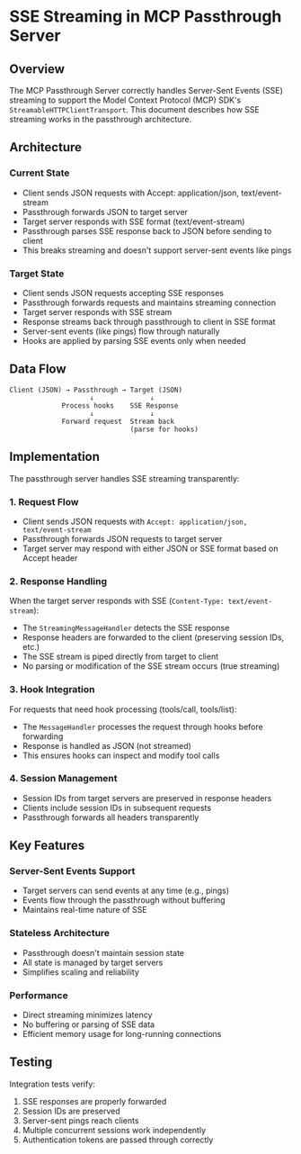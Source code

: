 # SSE Streaming in MCP Passthrough Server

## Overview

The MCP Passthrough Server correctly handles Server-Sent Events (SSE) streaming to support the Model Context Protocol (MCP) SDK's `StreamableHTTPClientTransport`. This document describes how SSE streaming works in the passthrough architecture.

## Architecture

### Current State
- Client sends JSON requests with Accept: application/json, text/event-stream
- Passthrough forwards JSON to target server
- Target server responds with SSE format (text/event-stream)
- Passthrough parses SSE response back to JSON before sending to client
- This breaks streaming and doesn't support server-sent events like pings

### Target State
- Client sends JSON requests accepting SSE responses
- Passthrough forwards requests and maintains streaming connection
- Target server responds with SSE stream
- Response streams back through passthrough to client in SSE format
- Server-sent events (like pings) flow through naturally
- Hooks are applied by parsing SSE events only when needed

## Data Flow

```
Client (JSON) → Passthrough → Target (JSON)
                    ↓              ↓
             Process hooks    SSE Response
                    ↓              ↓
             Forward request  Stream back
                              (parse for hooks)
```

## Implementation

The passthrough server handles SSE streaming transparently:

### 1. Request Flow
- Client sends JSON requests with `Accept: application/json, text/event-stream`
- Passthrough forwards JSON requests to target server
- Target server may respond with either JSON or SSE format based on Accept header

### 2. Response Handling
When the target server responds with SSE (`Content-Type: text/event-stream`):
- The `StreamingMessageHandler` detects the SSE response
- Response headers are forwarded to the client (preserving session IDs, etc.)
- The SSE stream is piped directly from target to client
- No parsing or modification of the SSE stream occurs (true streaming)

### 3. Hook Integration
For requests that need hook processing (tools/call, tools/list):
- The `MessageHandler` processes the request through hooks before forwarding
- Response is handled as JSON (not streamed)
- This ensures hooks can inspect and modify tool calls

### 4. Session Management
- Session IDs from target servers are preserved in response headers
- Clients include session IDs in subsequent requests
- Passthrough forwards all headers transparently

## Key Features

### Server-Sent Events Support
- Target servers can send events at any time (e.g., pings)
- Events flow through the passthrough without buffering
- Maintains real-time nature of SSE

### Stateless Architecture
- Passthrough doesn't maintain session state
- All state is managed by target servers
- Simplifies scaling and reliability

### Performance
- Direct streaming minimizes latency
- No buffering or parsing of SSE data
- Efficient memory usage for long-running connections

## Testing

Integration tests verify:
1. SSE responses are properly forwarded
2. Session IDs are preserved
3. Server-sent pings reach clients
4. Multiple concurrent sessions work independently
5. Authentication tokens are passed through correctly